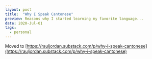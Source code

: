 ```yaml
---
layout: post
title:  "Why I Speak Cantonese"
preview: Reasons why I started learning my favorite language...
date: 2020-Jul-01
tags: 
  - personal
---
```


Moved to [https://rauljordan.substack.com/p/why-i-speak-cantonese](https://rauljordan.substack.com/p/why-i-speak-cantonese)